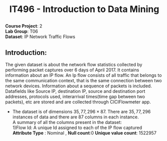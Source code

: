 # <p align='center'>IT496 - Introduction to Data Mining</p>
**Course Project**: 2 <br/>
**Lab Group**: T06<br />
**Dataset**: IP Network Traffic Flows


## **Introduction**: 
The given dataset is about the network flow statistics collected by performing packet captures over 6 days of April 2017. It contains information about an IP flow. An Ip flow consists of all traffic that belongs to the same communication context, that is the same connection between two network devices. Information about a sequence of packets is included. Datafields like Source IP, destination IP, source and destination port addresses, protocols used, interarrival times(time gap between two packets), etc are stored and are collected through CICIFlowmeter app.
* The dataset is of dimensions $35,77,296\times87$. There are $35,77,296$ instances of data and there are $87$ columns in each instance.<br/>
A summary of all the columns present in the dataset:<br/>
1)Flow Id: A unique Id assigned to each of the IP flow captured<br/>
**Attribute Type** : Nominal , **Null count**:0
**Unique value count**: 1522957
